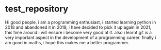 # test_repository
Hi good people,
i am a programming enthusiast, i started learning python in 2018 and abandoned it in 2019, i have decided to pick it up again in 2021, this time around i will ensure i become very good at it. also i learnt git is a very important aspect in the development of a programming career. finally i am good in maths, i hope this makes me a better programmer.
